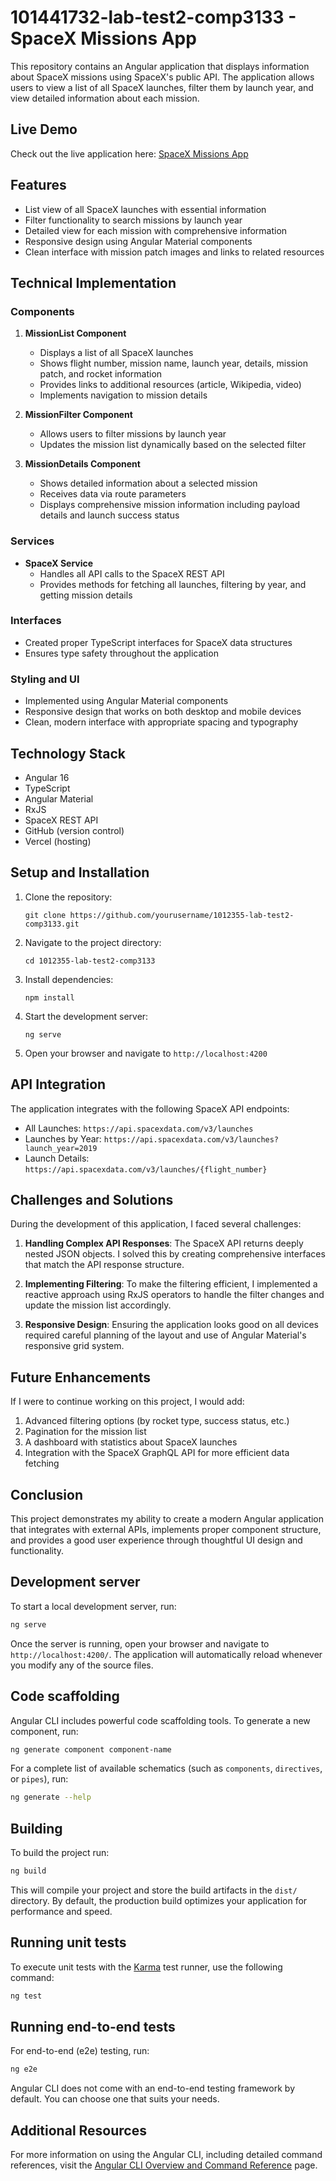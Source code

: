 # 101441732-lab-test2-comp3133 - SpaceX Missions App

This repository contains an Angular application that displays information about SpaceX missions using SpaceX's public API. The application allows users to view a list of all SpaceX launches, filter them by launch year, and view detailed information about each mission.

## Live Demo

Check out the live application here: [SpaceX Missions App](https://spacex-missions-app-1012355.vercel.app/)

## Features

- List view of all SpaceX launches with essential information
- Filter functionality to search missions by launch year
- Detailed view for each mission with comprehensive information
- Responsive design using Angular Material components
- Clean interface with mission patch images and links to related resources

## Technical Implementation

### Components

1. **MissionList Component**
   - Displays a list of all SpaceX launches
   - Shows flight number, mission name, launch year, details, mission patch, and rocket information
   - Provides links to additional resources (article, Wikipedia, video)
   - Implements navigation to mission details

2. **MissionFilter Component**
   - Allows users to filter missions by launch year
   - Updates the mission list dynamically based on the selected filter

3. **MissionDetails Component**
   - Shows detailed information about a selected mission
   - Receives data via route parameters
   - Displays comprehensive mission information including payload details and launch success status

### Services

- **SpaceX Service**
  - Handles all API calls to the SpaceX REST API
  - Provides methods for fetching all launches, filtering by year, and getting mission details

### Interfaces

- Created proper TypeScript interfaces for SpaceX data structures
- Ensures type safety throughout the application

### Styling and UI

- Implemented using Angular Material components
- Responsive design that works on both desktop and mobile devices
- Clean, modern interface with appropriate spacing and typography

## Technology Stack

- Angular 16
- TypeScript
- Angular Material
- RxJS
- SpaceX REST API
- GitHub (version control)
- Vercel (hosting)

## Setup and Installation

1. Clone the repository:
   ```
   git clone https://github.com/yourusername/1012355-lab-test2-comp3133.git
   ```

2. Navigate to the project directory:
   ```
   cd 1012355-lab-test2-comp3133
   ```

3. Install dependencies:
   ```
   npm install
   ```

4. Start the development server:
   ```
   ng serve
   ```

5. Open your browser and navigate to `http://localhost:4200`


## API Integration

The application integrates with the following SpaceX API endpoints:

- All Launches: `https://api.spacexdata.com/v3/launches`
- Launches by Year: `https://api.spacexdata.com/v3/launches?launch_year=2019`
- Launch Details: `https://api.spacexdata.com/v3/launches/{flight_number}`

## Challenges and Solutions

During the development of this application, I faced several challenges:

1. **Handling Complex API Responses**: The SpaceX API returns deeply nested JSON objects. I solved this by creating comprehensive interfaces that match the API response structure.

2. **Implementing Filtering**: To make the filtering efficient, I implemented a reactive approach using RxJS operators to handle the filter changes and update the mission list accordingly.

3. **Responsive Design**: Ensuring the application looks good on all devices required careful planning of the layout and use of Angular Material's responsive grid system.


## Future Enhancements

If I were to continue working on this project, I would add:

1. Advanced filtering options (by rocket type, success status, etc.)
2. Pagination for the mission list
3. A dashboard with statistics about SpaceX launches
4. Integration with the SpaceX GraphQL API for more efficient data fetching

## Conclusion

This project demonstrates my ability to create a modern Angular application that integrates with external APIs, implements proper component structure, and provides a good user experience through thoughtful UI design and functionality.


## Development server

To start a local development server, run:

```bash
ng serve
```

Once the server is running, open your browser and navigate to `http://localhost:4200/`. The application will automatically reload whenever you modify any of the source files.

## Code scaffolding

Angular CLI includes powerful code scaffolding tools. To generate a new component, run:

```bash
ng generate component component-name
```

For a complete list of available schematics (such as `components`, `directives`, or `pipes`), run:

```bash
ng generate --help
```

## Building

To build the project run:

```bash
ng build
```

This will compile your project and store the build artifacts in the `dist/` directory. By default, the production build optimizes your application for performance and speed.

## Running unit tests

To execute unit tests with the [Karma](https://karma-runner.github.io) test runner, use the following command:

```bash
ng test
```

## Running end-to-end tests

For end-to-end (e2e) testing, run:

```bash
ng e2e
```

Angular CLI does not come with an end-to-end testing framework by default. You can choose one that suits your needs.

## Additional Resources

For more information on using the Angular CLI, including detailed command references, visit the [Angular CLI Overview and Command Reference](https://angular.dev/tools/cli) page.
